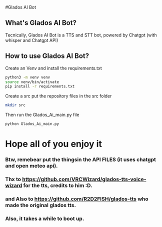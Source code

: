 #Glados AI Bot

## What's Glados AI Bot?
Tecnically, Glados AI Bot is a TTS and STT bot, powered by Chatgpt (with whisper and Chatgpt API)

## How to use Glados AI Bot?

Create an Venv and install the requirements.txt

```bash
python3 -m venv venv
source venv/bin/activate
pip install -r requirements.txt
```

Create a src put the repository files in the src folder

```bash
mkdir src
```


Then run the Glados_Ai_main.py file

```bash
python Glados_Ai_main.py
```


# Hope all of you enjoy it

### Btw, remebear put the thingsin the API FILES (it uses chatgpt and open meteo api).
### Thx to https://github.com/VRCWizard/glados-tts-voice-wizard for the tts, credits to him :D.
### and Also to https://github.com/R2D2FISH/glados-tts who made the original glados tts.
### Also, it takes a while to boot up.
